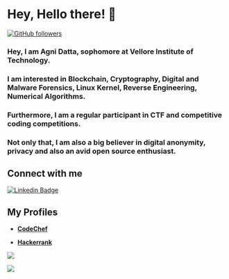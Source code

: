 # **Hey, Hello there! :wave:**

[![GitHub followers](https://img.shields.io/github/followers/datta-agni?label=Follow&style=social)](https://github.com/datta-agni/?tab=followers)

### **Hey, I am Agni Datta, sophomore at Vellore Institute of Technology.**

### I am interested in Blockchain, Cryptography, Digital and Malware Forensics, Linux Kernel, Reverse Engineering, Numerical Algorithms.

### Furthermore, I am a regular participant in CTF and competitive coding competitions.

### Not only that, I am also a big believer in digital anonymity, privacy and also an avid open source enthusiast.

## **Connect with me**

[![Linkedin Badge](https://img.shields.io/badge/-Agni-blue?style=for-the-badge-square&logo=Linkedin&logoColor=white&link=https://https://www.linkedin.com/in/agni-datta-3380b8163/)](https://www.linkedin.com/in/agni-datta-3380b8163/)

## **My Profiles**

- **[CodeChef](https://www.codechef.com/users/dattagni09)**

- **[Hackerrank](https://www.hackerrank.com/dattadunga)**

<img src="https://github-readme-stats.vercel.app/api?username=datta-agni&&show_icons=true&title_color=ffffff&icon_color=bb2acf&text_color=daf7dc&bg_color=151515">

![](https://komarev.com/ghpvc/?username=datta-agni&color=dc143c)

